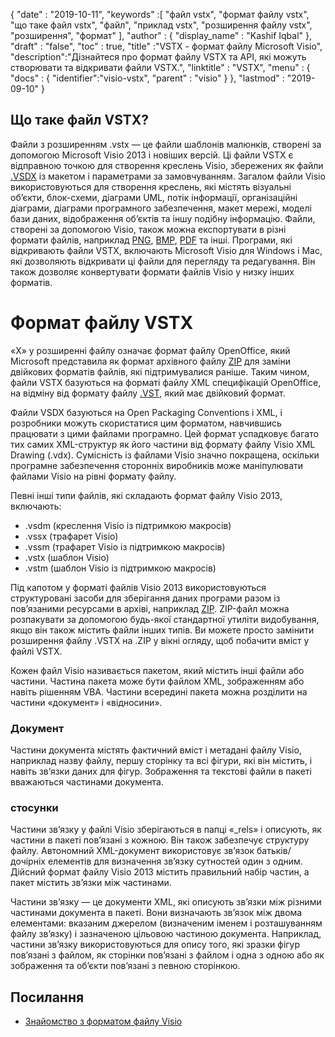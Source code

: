 {
  "date" : "2019-10-11",
  "keywords" :[ "файл vstx", "формат файлу vstx", "що таке файл vstx", "файл", "приклад vstx", "розширення файлу vstx", "розширення", "формат" ],
  "author" : {
    "display_name" : "Kashif Iqbal"
},
  "draft" : "false",
  "toc" : true,
  "title" :"VSTX - формат файлу Microsoft Visio",
  "description":"Дізнайтеся про формат файлу VSTX та API, які можуть створювати та відкривати файли VSTX.",
  "linktitle" : "VSTX",
  "menu" : {
    "docs" : {
	  "identifier":"visio-vstx",
      "parent" : "visio"
}
},
  "lastmod" : "2019-09-10"
}

## Що таке файл VSTX?

Файли з розширенням .vstx — це файли шаблонів малюнків, створені за допомогою Microsoft Visio 2013 і новіших версій. Ці файли VSTX є відправною точкою для створення креслень Visio, збережених як файли [.VSDX](/uk/visio/vsdx/) із макетом і параметрами за замовчуванням. Загалом файли Visio використовуються для створення креслень, які містять візуальні об’єкти, блок-схеми, діаграми UML, потік інформації, організаційні діаграми, діаграми програмного забезпечення, макет мережі, моделі бази даних, відображення об’єктів та іншу подібну інформацію. Файли, створені за допомогою Visio, також можна експортувати в різні формати файлів, наприклад [PNG](/uk/image/png/), [BMP](/uk/image/bmp/), [PDF](/uk/pdf/) та інші. Програми, які відкривають файли VSTX, включають Microsoft Visio для Windows і Mac, які дозволяють відкривати ці файли для перегляду та редагування. Він також дозволяє конвертувати формати файлів Visio у низку інших форматів.

# Формат файлу VSTX #

«X» у розширенні файлу означає формат файлу OpenOffice, який Microsoft представила як формат архівного файлу [ZIP](/uk/compression/zip/) для заміни двійкових форматів файлів, які підтримувалися раніше. Таким чином, файли VSTX базуються на форматі файлу XML специфікацій OpenOffice, на відміну від формату файлу [.VST](/uk/visio/vst/), який має двійковий формат.

Файли VSDX базуються на Open Packaging Conventions і XML, і розробники можуть скористатися цим форматом, навчившись працювати з цими файлами програмно. Цей формат успадковує багато тих самих XML-структур як його частини від формату файлу Visio XML Drawing (.vdx). Сумісність із файлами Visio значно покращена, оскільки програмне забезпечення сторонніх виробників може маніпулювати файлами Visio на рівні формату файлу.

Певні інші типи файлів, які складають формат файлу Visio 2013, включають:

* .vsdm (креслення Visio із підтримкою макросів)
* .vssx (трафарет Visio)
* .vssm (трафарет Visio із підтримкою макросів)
* .vstx (шаблон Visio)
* .vstm (шаблон Visio із підтримкою макросів)

Під капотом у форматі файлів Visio 2013 використовуються структуровані засоби для зберігання даних програми разом із пов’язаними ресурсами в архіві, наприклад [ZIP](/uk/compression/zip/). ZIP-файл можна розпакувати за допомогою будь-якої стандартної утиліти видобування, якщо він також містить файли інших типів. Ви можете просто замінити розширення файлу .VSTX на .ZIP у вікні огляду, щоб побачити вміст у файлі VSTX.

Кожен файл Visio називається пакетом, який містить інші файли або частини. Частина пакета може бути файлом XML, зображенням або навіть рішенням VBA. Частини всередині пакета можна розділити на частини «документ» і «відносини».

### Документ ###

Частини документа містять фактичний вміст і метадані файлу Visio, наприклад назву файлу, першу сторінку та всі фігури, які він містить, і навіть зв’язки даних для фігур. Зображення та текстові файли в пакеті вважаються частинами документа.

### стосунки ###

Частини зв’язку у файлі Visio зберігаються в папці «_rels» і описують, як частини в пакеті пов’язані з кожною. Він також забезпечує структуру файлу. Автономний XML-документ використовує зв’язок батьків/дочірніх елементів для визначення зв’язку сутностей один з одним. Дійсний формат файлу Visio 2013 містить правильний набір частин, а пакет містить зв’язки між частинами.

Частини зв’язку — це документи XML, які описують зв’язки між різними частинами документа в пакеті. Вони визначають зв’язок між двома елементами: вказаним джерелом (визначеним іменем і розташуванням файлу зв’язку) і зазначеною цільовою частиною документа. Наприклад, частини зв’язку використовуються для опису того, які зразки фігур пов’язані з файлом, як сторінки пов’язані з файлом і одна з одною або як зображення та об’єкти пов’язані з певною сторінкою.

## Посилання ##

* [Знайомство з форматом файлу Visio](https://learn.microsoft.com/en-us/office/client-developer/visio/introduction-to-the-visio-file-formatvsdx)

